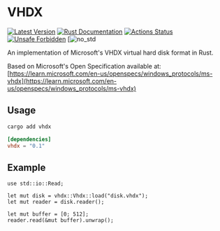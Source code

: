 # VHDX
[![Latest Version](https://img.shields.io/crates/v/vhdx.svg)](https://crates.io/crates/vhdx)
[![Rust Documentation](https://docs.rs/vhdx/badge.svg)](https://docs.rs/vhdx)
[![Actions Status](https://github.com/calebfletcher/vhdx/workflows/ci/badge.svg)](https://github.com/calebfletcher/vhdx/actions)
[![Unsafe Forbidden](https://img.shields.io/badge/unsafe-forbidden-brightgreen.svg)](https://img.shields.io/badge/unsafe-forbidden-brightgreen.svg)
[![no_std](https://img.shields.io/badge/no__std-yes-blue)

An implementation of Microsoft's VHDX virtual hard disk format in Rust.

Based on Microsoft's Open Specification available at:
[https://learn.microsoft.com/en-us/openspecs/windows_protocols/ms-vhdx](https://learn.microsoft.com/en-us/openspecs/windows_protocols/ms-vhdx)

## Usage
```bash
cargo add vhdx
```
```toml
[dependencies]
vhdx = "0.1"
```

## Example
```rust,no_run
use std::io::Read;

let mut disk = vhdx::Vhdx::load("disk.vhdx");
let mut reader = disk.reader();

let mut buffer = [0; 512];
reader.read(&mut buffer).unwrap();
```
